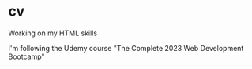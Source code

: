 # cv

Working on my HTML skills

I'm following the Udemy course "The Complete 2023 Web Development Bootcamp"
